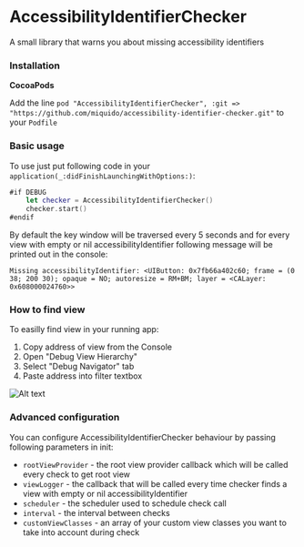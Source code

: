 # AccessibilityIdentifierChecker

A small library that warns you about missing accessibility identifiers

### Installation

**CocoaPods**

Add the line `pod "AccessibilityIdentifierChecker", :git => "https://github.com/miquido/accessibility-identifier-checker.git"` to your `Podfile`

### Basic usage

To use just put following code in your `application(_:didFinishLaunchingWithOptions:)`:

```swift
#if DEBUG
    let checker = AccessibilityIdentifierChecker()
    checker.start()
#endif
```

By default the key window will be traversed every 5 seconds and for every view with empty or nil accessibilityIdentifier following message will be printed out in the console:

```Missing accessibilityIdentifier: <UIButton: 0x7fb66a402c60; frame = (0 38; 200 30); opaque = NO; autoresize = RM+BM; layer = <CALayer: 0x608000024760>>```

### How to find view

To easilly find view in your running app:
1. Copy address of view from the Console
2. Open "Debug View Hierarchy"
3. Select "Debug Navigator" tab
4. Paste address into filter textbox

![Alt text](how_to_find_view_by_address.png "How to find view by address")

### Advanced configuration

You can configure AccessibilityIdentifierChecker behaviour by passing following parameters in init:

- `rootViewProvider` - the root view provider callback which will be called every check to get root view
- `viewLogger` - the callback that will be called every time checker finds a view with empty or nil accessibilityIdentifier
- `scheduler` - the scheduler used to schedule check call
- `interval` - the interval between checks
- `customViewClasses` - an array of your custom view classes you want to take into account during check
